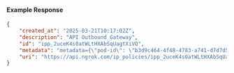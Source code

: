 <!-- Code generated for API Clients. DO NOT EDIT. -->

#### Example Response

```json
{
	"created_at": "2025-03-21T10:17:02Z",
	"description": "API Outbound Gateway",
	"id": "ipp_2uceK4s0atWLtHXAbSqUagtXiVQ",
	"metadata": "metadata={\"pod-id\": \"b3d9c464-4f48-4783-a741-d7d7d5db310f\"}",
	"uri": "https://api.ngrok.com/ip_policies/ipp_2uceK4s0atWLtHXAbSqUagtXiVQ"
}
```
